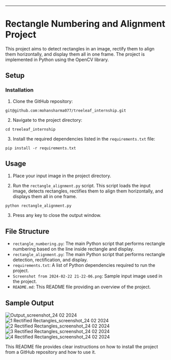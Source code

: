 
---

# Rectangle Numbering and Alignment Project

This project aims to detect rectangles in an image, rectify them to align them horizontally, and display them all in one frame. The project is implemented in Python using the OpenCV library.

## Setup

### Installation

1. Clone the GitHub repository:

```
git@github.com:mohansharma077/treeleaf_internship.git

```

2. Navigate to the project directory:

```
cd treeleaf_internship
```

3. Install the required dependencies listed in the `requirements.txt` file:

```
pip install -r requirements.txt
```

## Usage

1. Place your input image in the project directory.

2. Run the `rectangle_alignment.py` script. This script loads the input image, detects rectangles, rectifies them to align them horizontally, and displays them all in one frame.

```
python rectangle_alignment.py
```

3. Press any key to close the output window.

## File Structure
- `rectangle_numbering.py`: The main Python script that performs rectangle numbering based on the line inside rectangle and display.
- `rectangle_alignment.py`: The main Python script that performs rectangle detection, rectification, and display.
- `requirements.txt`: A list of Python dependencies required to run the project.
- `Screenshot from 2024-02-22 21-22-06.png`: Sample input image used in the project.
- `README.md`: This README file providing an overview of the project.


## Sample Output
![Output_screenshot_24 02 2024](https://github.com/mohansharma077/treeleaf_internship/assets/104629829/b0156cb6-0511-43a8-9776-9fd0adf40f91)
![ 1 Rectified Rectangles_screenshot_24 02 2024](https://github.com/mohansharma077/treeleaf_internship/assets/104629829/1927b128-d03d-4d79-8f2f-4d64c2884436)
![2 Rectified Rectangles_screenshot_24 02 2024](https://github.com/mohansharma077/treeleaf_internship/assets/104629829/4426a8e9-b3f1-45d8-82ac-913a406a65b5)
![3 Rectified Rectangles_screenshot_24 02 2024](https://github.com/mohansharma077/treeleaf_internship/assets/104629829/23063746-95d5-4253-9d6f-02af92031436)
![4 Rectified Rectangles_screenshot_24 02 2024](https://github.com/mohansharma077/treeleaf_internship/assets/104629829/811d9795-638a-4ad1-9ea7-adae84331790)


This README file provides clear instructions on how to install the project 
from a GitHub repository and how to use it.
